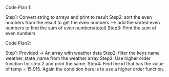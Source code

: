 Code Plan 1: 

Step1: Convert string to arrays and print to result
Step2: sort the even numbers from the result to get the even numbers --> add the sorted even numbers to find the sum of even numbers(total)
Step3: Print the sum of even numbers 

Code Plan2:

Step1: Provided -> An array with weather data 
Step2: filter the keys name weather_state_name from the weather array 
Step3: Use higher order function for step 2 and print the same.
Step4: Find the id that has the value of temp = 15.915. Again the condition here is to use a higher order function.